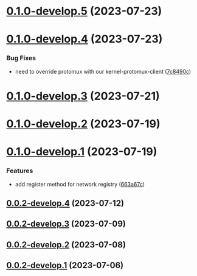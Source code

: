 # [0.1.0-develop.5](https://git.lumeweb.com/LumeWeb/kernel-ipfs/compare/v0.1.0-develop.4...v0.1.0-develop.5) (2023-07-23)

# [0.1.0-develop.4](https://git.lumeweb.com/LumeWeb/kernel-ipfs/compare/v0.1.0-develop.3...v0.1.0-develop.4) (2023-07-23)


### Bug Fixes

* need to override protomux with our kernel-protomux-client ([7c8490c](https://git.lumeweb.com/LumeWeb/kernel-ipfs/commit/7c8490c6f50d2b91880b1aea20f69ce4492dfb01))

# [0.1.0-develop.3](https://git.lumeweb.com/LumeWeb/kernel-ipfs/compare/v0.1.0-develop.2...v0.1.0-develop.3) (2023-07-21)

# [0.1.0-develop.2](https://git.lumeweb.com/LumeWeb/kernel-ipfs/compare/v0.1.0-develop.1...v0.1.0-develop.2) (2023-07-19)

# [0.1.0-develop.1](https://git.lumeweb.com/LumeWeb/kernel-ipfs/compare/v0.0.2-develop.4...v0.1.0-develop.1) (2023-07-19)


### Features

* add register method for network registry ([663a67c](https://git.lumeweb.com/LumeWeb/kernel-ipfs/commit/663a67c7ba9450c6a499f6ce3dcb06d0245476d3))

## [0.0.2-develop.4](https://git.lumeweb.com/LumeWeb/kernel-ipfs/compare/v0.0.2-develop.3...v0.0.2-develop.4) (2023-07-12)

## [0.0.2-develop.3](https://git.lumeweb.com/LumeWeb/kernel-ipfs/compare/v0.0.2-develop.2...v0.0.2-develop.3) (2023-07-09)

## [0.0.2-develop.2](https://git.lumeweb.com/LumeWeb/kernel-ipfs/compare/v0.0.2-develop.1...v0.0.2-develop.2) (2023-07-08)

## [0.0.2-develop.1](https://git.lumeweb.com/LumeWeb/kernel-ipfs/compare/v0.0.1...v0.0.2-develop.1) (2023-07-06)
